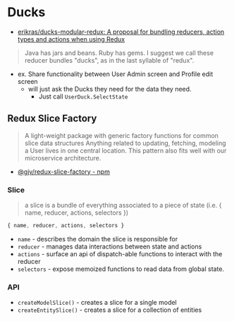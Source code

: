 # Ducks

* [erikras/ducks-modular-redux: A proposal for bundling reducers, action types and actions when using Redux](https://github.com/erikras/ducks-modular-redux)

> Java has jars and beans. Ruby has gems. I suggest we call these reducer bundles "ducks", as in the last syllable of "redux".


* ex. Share functionality between User Admin screen and Profile edit screen
  * will just ask the Ducks they need for the data they need.
    * Just call `UserDuck.SelectState`

## Redux Slice Factory

> A light-weight package with generic factory functions for common slice data structures
> Anything related to updating, fetching, modeling a User lives in one central location.
> This pattern also fits well with our microservice architecture.

* [@gjv/redux-slice-factory - npm](https://www.npmjs.com/package/@gjv/redux-slice-factory)

### Slice

> a slice is a bundle of everything associated to a piece of state (i.e. { name, reducer, actions, selectors })

```js
{ name, reducer, actions, selectors }
```

* `name` - describes the domain the slice is responsible for
* `reducer` - manages data interactions between state and actions
* `actions` - surface an api of dispatch-able functions to interact with the reducer
* `selectors` - expose memoized functions to read data from global state.

### API

* `createModelSlice()` - creates a slice for a single model
* `createEntitySlice()` - creates a slice for a collection of entities

